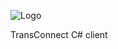![Logo](http://blogs.msdn.com/blogfiles/cburrows/WindowsLiveWriter/VS2010Beta2andtwoloopstoo_886B/visualcsharp_2.png)


TransConnect C# client
